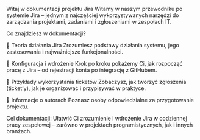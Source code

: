 Witaj w dokumentacji projektu Jira
Witamy w naszym przewodniku po systemie Jira – jednym z najczęściej wykorzystywanych narzędzi do zarządzania projektami, zadaniami i zgłoszeniami w zespołach IT.

Co znajdziesz w dokumentacji?

🔹 Teoria działania Jira
Zrozumiesz podstawy działania systemu, jego zastosowania i najważniejsze funkcjonalności.

🔹 Konfiguracja i wdrożenie
Krok po kroku pokażemy Ci, jak rozpocząć pracę z Jira – od rejestracji konta po integrację z GitHubem.

🔹 Przykłady wykorzystania ticketów
Zobaczysz, jak tworzyć zgłoszenia (ticket’y), jak je organizować i przypisywać w praktyce.

🔹 Informacje o autorach
Poznasz osoby odpowiedzialne za przygotowanie projektu.

Cel dokumentacji:
Ułatwić Ci zrozumienie i wdrożenie Jira w codziennej pracy zespołowej – zarówno w projektach programistycznych, jak i innych branżach.

